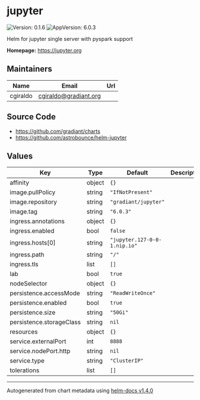# jupyter

![Version: 0.1.6](https://img.shields.io/badge/Version-0.1.6-informational?style=flat-square) ![AppVersion: 6.0.3](https://img.shields.io/badge/AppVersion-6.0.3-informational?style=flat-square)

Helm for jupyter single server with pyspark support

**Homepage:** <https://jupyter.org>

## Maintainers

| Name | Email | Url |
| ---- | ------ | --- |
| cgiraldo | cgiraldo@gradiant.org |  |

## Source Code

* <https://github.com/gradiant/charts>
* <https://github.com/astrobounce/helm-jupyter>

## Values

| Key | Type | Default | Description |
|-----|------|---------|-------------|
| affinity | object | `{}` |  |
| image.pullPolicy | string | `"IfNotPresent"` |  |
| image.repository | string | `"gradiant/jupyter"` |  |
| image.tag | string | `"6.0.3"` |  |
| ingress.annotations | object | `{}` |  |
| ingress.enabled | bool | `false` |  |
| ingress.hosts[0] | string | `"jupyter.127-0-0-1.nip.io"` |  |
| ingress.path | string | `"/"` |  |
| ingress.tls | list | `[]` |  |
| lab | bool | `true` |  |
| nodeSelector | object | `{}` |  |
| persistence.accessMode | string | `"ReadWriteOnce"` |  |
| persistence.enabled | bool | `true` |  |
| persistence.size | string | `"50Gi"` |  |
| persistence.storageClass | string | `nil` |  |
| resources | object | `{}` |  |
| service.externalPort | int | `8888` |  |
| service.nodePort.http | string | `nil` |  |
| service.type | string | `"ClusterIP"` |  |
| tolerations | list | `[]` |  |

----------------------------------------------
Autogenerated from chart metadata using [helm-docs v1.4.0](https://github.com/norwoodj/helm-docs/releases/v1.4.0)
